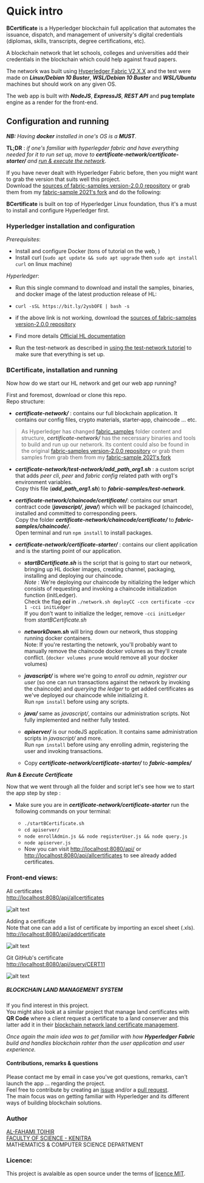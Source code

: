 # Quick intro

**BCertificate** is a Hyperledger blockchain full application that automates the issuance, dispatch, and management of university's digital credentials (diplomas, skills, transcripts, degree certifications, etc).

A blockchain network that let schools, colleges and universities add their credentials in the blockchain which could help against fraud papers.

The network was built using [Hyperledger Fabric V2.X.X](https://www.hyperledger.org/use/fabric) and the test were made on **_Linux/Debian 10 Buster_**, **_WSL/Debian 10 Buster_** and **_WSL/Ubuntu_** machines but should work on any given OS.
 
The web app is built with **_NodeJS_**, **_ExpressJS_**, **_REST API_** and **pug template** engine as a render for the front-end.

## Configuration and running
_**NB:** Having **_docker_** installed in one's OS is a **MUST**_.

**TL;DR** : _if one's familiar with hyperlegder fabric and have everything needed for it to run set up, move to _**certificate-network/certificate-starter/**_ and [run & execute the network](#commands-execute)_.


If you have never dealt with Hyperledger Fabric before, then you might want to grab the  version that suits well this project.<br>
Download the [sources of fabric-samples version-2.0.0 repository](https://github.com/hyperledger/fabric-samples/releases/tag/v2.0.0-beta) or grab them from  my [fabric-sample 2021's fork](https://github.com/alfahami/fabric-samples) and do the following:


**BCertificate** is built on top of Hyperledger Linux foundation, thus it's a must to install and configure Hyperledger first.

### Hyperledger installation and configuration

*Prerequisites*:
  - Install and configure Docker (tons of tutorial on the web, )
  - Install curl (`sudo apt update && sudo apt upgrade` then `sudo apt install curl` on linux machine)

*Hyperledger*:
  - Run this single command to download and install the samples, binaries, and docker image of the latest production release of HL:

  - `curl -sSL https://bit.ly/2ysbOFE | bash -s`
  - if the above link is not working, download the [sources of fabric-samples version-2.0.0 repository](https://github.com/hyperledger/fabric-samples/releases/tag/v2.0.0-beta)
  - Find more details [Official HL documentation](https://hyperledger-fabric.readthedocs.io/en/release-2.2/install.html)
  - Run the test-network as described in [using the test-network tutoriel](https://hyperledger-fabric.readthedocs.io/en/release-2.2/test_network.html) to make sure that everything is set up.

### BCertificate, installation and running
Now how do we start our HL network and get our web app running?

First and foremost, download or clone this repo.\
Repo structure:
   - **_certificate-network/_** : contains our full blockchain application. It contains our config files, crypto materials, starter-app, chaincode ... etc.
  <blockquote>
  
  As Hyperledger has changed [fabric_samples](https://github.com/hyperledger/fabric-samples) folder content and structure, _**certificate-network/**_ has the necerssary binaries and tools to build and run up our netwrork. Its content could also be found in the original [fabric-samples version-2.0.0 repository](https://github.com/hyperledger/fabric-samples/releases/tag/v2.0.0-beta) or grab them samples from grab them from my [fabric-sample 2021's fork](https://github.com/alfahami/fabric-samples)
  </blockquote>
  
  - **_certificate-network/test-network/add_path_org1.sh_** : 
  a custom script that adds *peer cli*, *peer* and *fabric config* related path with org1's environment variables.\
  Copy this file (_**add_path_org1.sh**_) to **_fabric-samples/test-network_**.

  - **_certificate-network/chaincode/certificate/_**: contains our smart contract code (**_javascript/_**, **_java/_**) which will be packaged (chaincode), installed and committed to corresponding peers.\
  Copy the folder **_certificate-network/chaincode/certificate/_** to **_fabric-samples/chaincode/_**.\
  Open terminal and run `npm install` to install packages. 
  
  - **_certificate-network/certificate-starter/_** : contains our client application and is the starting point of our application.
    * **_startBCertificate.sh_** is the script that is going to start our network, bringing up HL docker images, creating channel, packaging, installing and deploying our chaincode.\
    *Note* : We're deploying our chaincode by nitializing the ledger which consists of requesting and invoking a chaincode initialization function (initLedger).\
    Check the flag **_cci_** in `./network.sh deployCC -ccn certificate -ccv 1 -cci initLedger`\
    If you don't want to initialize the ledger, remove `-cci initLedger` from _startBCertificate.sh_

    * **_networkDown.sh_** will bring down our network, thus stopping running docker containers.\
    Note: If you're restarting the netowrk, you'll probably want to manually remove the chaincode docker volumes as they'll create conflict. (`docker volumes prune` would remove all your docker volumes)

    * **_javascript/_** is where we're going to *enroll ou admin*, *registrer our user* (so one can run transactions against the network by invoking the chaincode) and *querying the ledger* to get added certificates as we've deployed our chaincode while initializing it.\
    Run `npm install` before using any scripts. 

    * **_java/_** same as *javascript/*, contains our administration scripts.
    Not fully implemented and neither fully tested.

    * **_apiserver/_** is our nodeJS application. It contains same administration scripts in *javascript/* and more.\
    Run `npm install` before using any enrolling admin, registering the user and invoking transactions.

    * Copy **_certificate-network/certificate-starter/_** to **_fabric-samples/_**
    
<a name name="#commands-execute">_**Run & Execute Certificate**_</a>

Now that we went through all the folder and script let's see how we to start the app step by step :
  - Make sure you are in _**certificate-network/certificate-starter**_ run the following commands on your terminal:
    
    * `./startBCertificate.sh` 
    * `cd apiserver/` 
    * `node enrollAdmin.js && node registerUser.js && node query.js`
    * `node apiserver.js` 
    * Now you can visit [http://localhost:8080/api/](http://localhost:8080/api/) or [http://localhost:8080/api/allcertificates](http://localhost:8080/api/allcertificates) to see already added certificates.

  ### Front-end views:
  All certificates\
  [http://localhost:8080/api/allcertificates](http://localhost:8080/api/allcertificates)


![alt text](screenshots/allcertificates.png "Diplomas in the ledger")


Adding a certificate\
Note that one can add a list of certificate by importing an excel sheet (.xls).
[http://localhost:8080/api/addcertificate](http://localhost:8080/api/addcertificate)


![alt text](screenshots/add-certificate.png "Add a certificate")

Git GitHub's certificate\
[http://localhost:8080/api/query/CERT11](http://localhost:8080/api/query/CERT11)


![alt text](screenshots/git-github.png "Certificate details")

##### BLOCKCHAIN LAND MANAGEMENT SYSTEM
If you find interest in this project.<br>
You might also look at a similar project that manage land certificates with **QR Code** where a client request a certificate to a land conserver and this latter add it in their [blockchain network land certificate management](https://github.com/alfahami/landcertificate).

<cite>Once again the main idea was to get familiar with how **Hyperledger Fabric** build and handles blockchain rahter than the user application and user experience.</cite>

#### Contributions, remarks & questions
Please contact me by email in case you've got questions, remarks, can't launch the app ... regarding the project.\
Feel free to contribute by creating an [issue](https://github.com/alfahami/bcertificate/issues/new) and/or a [pull request](https://github.com/alfahami/bcertificate/pulls). \
The main focus was on getting familiar with Hyperledger and its different ways of building blockchain solutions. 

### Author
 [AL-FAHAMI TOIHIR](https://alfahami.github.io/ "Resume and protfolio page")\
 [FACULTY OF SCIENCE - KENITRA](http://fs.uit.ac.ma/ "Site officiel")\
 MATHEMATICS & COMPUTER SCIENCE DEPARTMENT
 
 ### Licence: 
 This project is avalaible as open source under the terms of [licence MIT](https://opensource.org/licenses/MIT).





